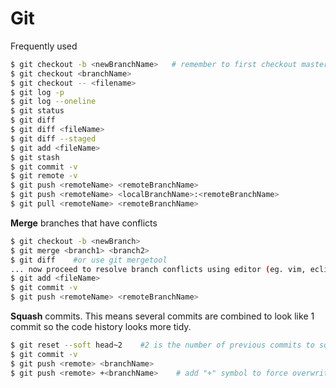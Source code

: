 # Git 
Frequently used
```bash
$ git checkout -b <newBranchName>   # remember to first checkout master branch
$ git checkout <branchName>
$ git checkout -- <filename>
$ git log -p
$ git log --oneline
$ git status
$ git diff
$ git diff <fileName>
$ git diff --staged
$ git add <fileName>
$ git stash
$ git commit -v 
$ git remote -v
$ git push <remoteName> <remoteBranchName>
$ git push <remoteName> <localBranchName>:<remoteBranchName>
$ git pull <remoteName> <remoteBranchName>
```

**Merge** branches that have conflicts
```bash
$ git checkout -b <newBranch>
$ git merge <branch1> <branch2>
$ git diff    #or use git mergetool
... now proceed to resolve branch conflicts using editor (eg. vim, eclipse, atom)...
$ git add <fileName>
$ git commit -v
$ git push <remoteName> <remoteBranchName>
```



**Squash** commits.  This means several commits are combined to look like 1 commit so the code history looks more tidy.
```bash
$ git reset --soft head~2    #2 is the number of previous commits to squash
$ git commit -v
$ git push <remote> <branchName>
$ git push <remote> +<branchName>    # add "+" symbol to force overwrite of remote git repo branch
```



